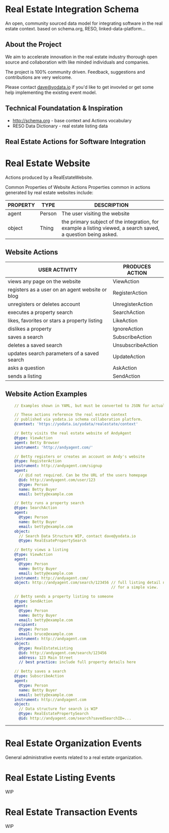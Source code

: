 # Real Estate Integration Schema

An open, community sourced data model for integrating software in the real estate context.
based on schema.org, RESO, linked-data-platform...

## About the Project

We aim to accelerate innovation in the real estate industry thorough open source and collaboration with like minded individuals and companies.

The project is 100% community driven. Feedback, suggestions and contributions are very welcome.

Please contact dave@yodata.io if you'd like to get invovled or get some help implementing the existing event model.

## Technical Foundatation & Inspiration

* http://schema.org - base context and Actions vocabulary
* RESO Data Dictionary - real estate listing data

## Real Estate Actions for Software Integration

# Real Estate Website

Actions produced by a RealEstateWebsite.

Common Properties of Website Actions
Properties common in actions generated by real estate websites include:

| PROPERTY | TYPE   | DESCRIPTION                                                                                                   |
| -------- | ------ | ------------------------------------------------------------------------------------------------------------- |
| agent    | Person | The user visiting the website                                                                                 |
| object   | Thing  | the primary subject of the integration, for example a listing viewed, a search saved, a question being asked. |

## Website Actions

| USER ACTIVITY                                   | PRODUCES ACTION   |
| ----------------------------------------------- | ----------------- |
| views any page on the website                   | ViewAction        |
| registers as a user on an agent website or blog | RegisterAction    |
| unregisters or deletes account                  | UnregisterAction  |
| executes a property search                      | SearchAction      |
| likes, favorites or stars a property listing    | LikeAction        |
| dislikes a property                             | IgnoreAction      |
| saves a search                                  | SubscribeAction   |
| deletes a saved search                          | UnsubscribeAction |
| updates search parameters of a saved search     | UpdateAction      |
| asks a question                                 | AskAction         |
| sends a listing                                 | SendAction        |

## Website Action Examples

```YAML
    // Examples shown in YAML, but must be converted to JSON for actual use.

    // These actions reference the real estate context
    // published via yodata.io schema collaboration platform.
    @context: 'https://yodata.io/yodata/realestate/context'

    // Betty visits the real estate website of AndyAgent
    @type: ViewAction
    agent: Betty Browser
    instrument: 'http://andyagent.com/'

    // Betty registers or creates an account on Andy's website
    @type: RegisterAction
    instrument: http://andyagent.com/signup
    agent:
      // @id not required. Can be the URL of the users homepage
      @id: http://andyagent.com/user/123
      @type: Person
      name: Betty Buyer
      email: betty@example.com

    // Betty runs a property search
    @type: SearchAction
    agent:
      @type: Person
      name: Betty Buyer
      email: betty@example.com
    object:
      // Search Data Structure WIP, contact dave@yodata.io
      @type: RealEsatePropertySearch

    // Betty views a listing
    @type: ViewAction
    agent:
      @type: Person
      name: Betty Buyer
      email: betty@example.com
    instrument: http://andyagent.com/
    object: http://andyagent.com/search/123456 // full listing detail not required
                                               // for a simple view.

    // Betty sends a property listing to someone
    @type: SendAction
    agent:
      @type: Person
      name: Betty Buyer
      email: betty@example.com
    recipient:
      @type: Person
      email: bruce@example.com
    instrument: http://andyagent.com
    object:
      @type: RealEstateListing
      @id: http://andyagent.com/search/123456
      address: 123 Main Street
      // best practice: include full property details here

    // Betty saves a search
    @type: SubscribeAction
    agent:
      @type: Person
      name: Betty Buyer
      email: betty@example.com
    instrument: http://andyagent.com
    object:
      // Data structure for search is WIP
      @type: RealEstatePropertySearch
      @id: http://andyagent.com/search?savedSearchID=...
```

---

# Real Estate Organization Events

General administrative events related to a real estate organization.

# Real Estate Listing Events

WIP

# Real Estate Transaction Events

WIP
